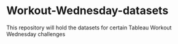 # Workout-Wednesday-datasets
This repository will hold the datasets for certain Tableau Workout Wednesday challenges
